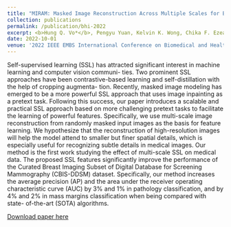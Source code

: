 ```yaml
---
title: "MIRAM: Masked Image Reconstruction Across Multiple Scales for Breast Lesion Risk Prediction"
collection: publications
permalink: /publication/bhi-2022
excerpt: <b>Hung Q. Vo*</b>, Pengyu Yuan, Kelvin K. Wong, Chika F. Ezeana, Son T. Ly, Hien V. Nguyen, Stephen TC. Wong <br/><a href="https://drive.google.com/file/d/1XY7dTPVFMVH_JHaoapv0finSvABKxQra/view?usp=share_link">[paper]</a><a href="https://github.com/hungvo304ml/DeepCAD-Breast-Cancer">[code]</a><br/><img src='/images/publications/bhi-2022.png'>
date: 2022-10-01
venue: '2022 IEEE EMBS International Conference on Biomedical and Health Informatics (BHI) (extended abstract)'
---
```

Self-supervised learning (SSL) has attracted significant interest in machine learning and computer vision communi- ties. Two prominent SSL approaches have been contrastive-based learning and self-distillation with the help of cropping augmenta- tion. Recently, masked image modeling has emerged to be a more powerful SSL approach that uses image inpainting as a pretext task. Following this success, our paper introduces a scalable and practical SSL approach based on more challenging pretext tasks to facilitate the learning of powerful features. Specifically, we use multi-scale image reconstruction from randomly masked input images as the basis for feature learning. We hypothesize that the reconstruction of high-resolution images will help the model attend to smaller but finer spatial details, which is especially useful for recognizing subtle details in medical images. Our method is the first work studying the effect of multi-scale SSL on medical data. The proposed SSL features significantly improve the performance of the Curated Breast Imaging Subset of Digital Database for Screening Mammography (CBIS-DDSM) dataset. Specifically, our method increases the average precision (AP) and the area under the receiver operating characteristic curve (AUC) by 3% and 1% in pathology classification, and by 4% and 2% in mass margins classification when being compared with state- of-the-art (SOTA) algorithms.

[Download paper here](https://drive.google.com/file/d/1XY7dTPVFMVH_JHaoapv0finSvABKxQra/view?usp=share_link)

